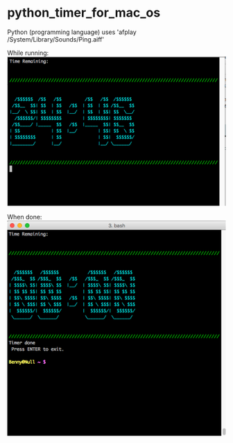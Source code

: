 # python_timer_for_mac_os
Python (programming language) uses 'afplay /System/Library/Sounds/Ping.aiff'

While running:
![alt tag](https://github.com/Benny93/python_timer_for_mac_os/blob/master/example2.png)

When done:
![alt tag](https://github.com/Benny93/python_timer_for_mac_os/blob/master/example1.png)

